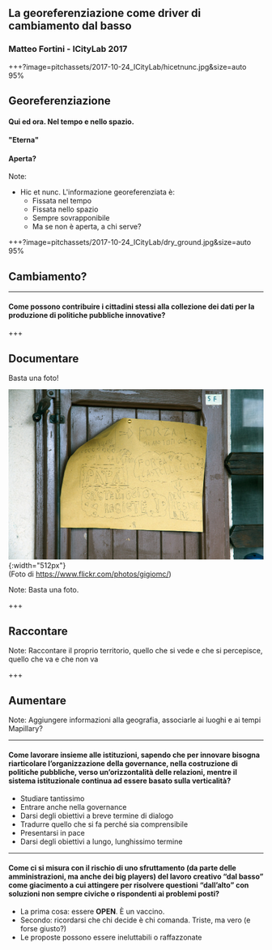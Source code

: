## La georeferenziazione come driver di cambiamento dal basso

### Matteo Fortini - ICityLab 2017


+++?image=pitchassets/2017-10-24_ICityLab/hicetnunc.jpg&size=auto 95%

## Georeferenziazione

#### Qui ed ora. Nel tempo e nello spazio.

#### "Eterna"

#### Aperta?

Note:
- Hic et nunc. L'informazione georeferenziata è:
    - Fissata nel tempo
    - Fissata nello spazio
    - Sempre sovrapponibile
    - Ma se non è aperta, a chi serve?

+++?image=pitchassets/2017-10-24_ICityLab/dry_ground.jpg&size=auto 95%

## Cambiamento?

---

#### Come possono contribuire i cittadini stessi alla collezione dei dati per la produzione di politiche pubbliche innovative?

+++

## Documentare

Basta una foto!

![terremoto](pitchassets/2017-10-24_ICityLab/terremotoMichele.jpg){:width="512px"}<br/>(Foto di https://www.flickr.com/photos/gigiomc/)

Note:
Basta una foto.

+++

## Raccontare

Note:
Raccontare il proprio territorio, quello che si vede e che si percepisce, quello che va e che non va

+++ 

## Aumentare

Note:
Aggiungere informazioni alla geografia, associarle ai luoghi e ai tempi
Mapillary?

--- 

#### Come lavorare insieme alle istituzioni, sapendo che per innovare bisogna riarticolare l’organizzazione della governance, nella costruzione di politiche pubbliche, verso un’orizzontalità delle relazioni, mentre il sistema istituzionale continua ad essere basato sulla verticalità?

* Studiare tantissimo
* Entrare anche nella governance
* Darsi degli obiettivi a breve termine di dialogo
* Tradurre quello che si fa perché sia comprensibile
* Presentarsi in pace
* Darsi degli obiettivi a lungo, lunghissimo termine

---

#### Come ci si misura con il rischio di uno sfruttamento (da parte delle amministrazioni, ma anche dei big players) del lavoro creativo “dal basso” come giacimento a cui attingere per risolvere questioni “dall’alto” con soluzioni non sempre civiche o rispondenti ai problemi posti?

* La prima cosa: essere **OPEN**. È un vaccino.
* Secondo: ricordarsi che chi decide è chi comanda. Triste, ma vero (e forse giusto?)
* Le proposte possono essere ineluttabili o raffazzonate
